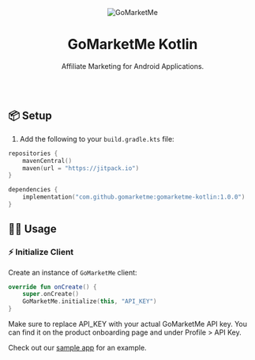 <div align="center">
	<img src="https://static.gomarketme.net/assets/gmm-icon.png" alt="GoMarketMe"/>
	<br>
	<h1>GoMarketMe Kotlin</h1>
	<p>Affiliate Marketing for Android Applications.</p>
	<br>
	<br>
</div>

## 📦 Setup

1. Add the following to your `build.gradle.kts` file:

```kotlin
repositories {
    mavenCentral()
	maven(url = "https://jitpack.io")
}

dependencies {
    implementation("com.github.gomarketme:gomarketme-kotlin:1.0.0")
}
```

## 🧑‍💻 Usage

### ⚡️ Initialize Client

Create an instance of `GoMarketMe` client:

```kotlin
override fun onCreate() {
    super.onCreate()    
    GoMarketMe.initialize(this, "API_KEY")
}
```

Make sure to replace API_KEY with your actual GoMarketMe API key. You can find it on the product onboarding page and under Profile > API Key.

Check out our <a href="https://github.com/GoMarketMe/gomarketme-kotlin-sample-app" target="_blank">sample app</a> for an example.
